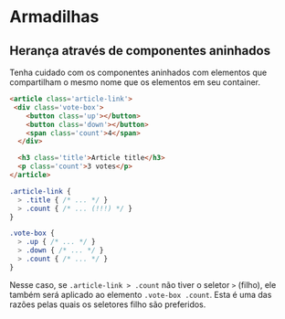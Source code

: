 # Armadilhas

## Herança através de componentes aninhados
Tenha cuidado com os componentes aninhados com elementos que compartilham o mesmo nome que os elementos em seu container.

```html
<article class='article-link'>
 <div class='vote-box'>
    <button class='up'></button>
    <button class='down'></button>
    <span class='count'>4</span>
  </div>

  <h3 class='title'>Article title</h3>
  <p class='count'>3 votes</p>
</article>
```

```scss
.article-link {
  > .title { /* ... */ }
  > .count { /* ... (!!!) */ }
}

.vote-box {
  > .up { /* ... */ }
  > .down { /* ... */ }
  > .count { /* ... */ }
}
```

Nesse caso, se `.article-link > .count` não tiver o seletor `>` (filho), ele também será aplicado ao elemento `.vote-box .count`. Esta é uma das razões pelas quais os seletores filho são preferidos.
